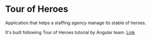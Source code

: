 # Tour of Heroes
Application that helps a staffing agency manage its stable of heroes.

It's built following Tour of Heroes tutorial by Angular team. [Link](https://angular.io/tutorial)
